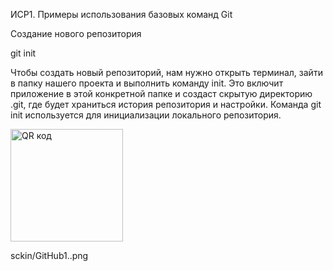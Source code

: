 ИСР1. Примеры использования базовых команд Git

Создание нового репозитория

git init

Чтобы создать новый репозиторий, нам нужно открыть терминал, зайти в папку нашего проекта и выполнить команду init. Это включит приложение в этой конкретной папке и создаст скрытую директорию .git, где будет храниться история репозитория и настройки.
Команда git init используется для инициализации локального репозитория.

<a href="http://qrcoder.ru" target="_blank"><img src="http://qrcoder.ru/code/?https%3A%2F%2Fgithub.com%2Fkristinekh1996%2Fkristinekh1996%2Fblob%2Fmain%2Fsckin%2FGitHub1..png&4&0" width="180" height="180" border="0" title="QR код"></a>

sckin/GitHub1..png

